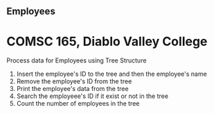 ## Employees
# COMSC 165, Diablo Valley College
Process data for Employees using Tree Structure
1. Insert the employee's ID to the tree and then the employee's name
2. Remove the employee's ID from the tree
3. Print the employee's data from the tree
4. Search the employeee's ID if it exist or not in the tree
5. Count the number of employees in the tree
